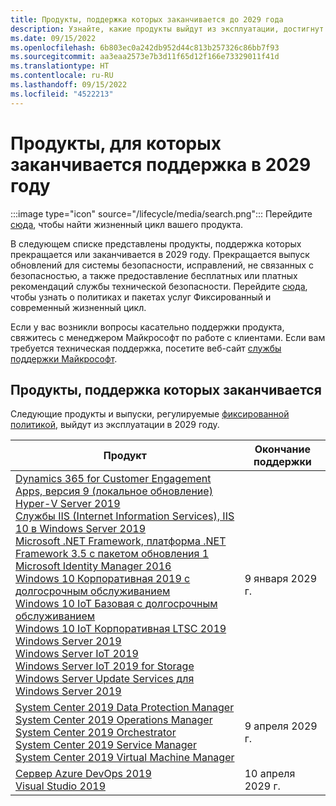 ```yaml
---
title: Продукты, поддержка которых заканчивается до 2029 года
description: Узнайте, какие продукты выйдут из эксплуатации, достигнут конца поддержки или перейдут от основной поддержки к расширенной в 2029 году.
ms.date: 09/15/2022
ms.openlocfilehash: 6b803ec0a242db952d44c813b257326c86bb7f93
ms.sourcegitcommit: aa3eaa2573e7b3d11f65d12f166e73329011f41d
ms.translationtype: HT
ms.contentlocale: ru-RU
ms.lasthandoff: 09/15/2022
ms.locfileid: "4522213"
---
```

# <a name="products-ending-support-in-2029"></a>Продукты, для которых заканчивается поддержка в 2029 году

:::image type="icon" source="/lifecycle/media/search.png":::
Перейдите [сюда](/lifecycle/products/), чтобы найти жизненный цикл вашего продукта.

В следующем списке представлены продукты, поддержка которых прекращается или заканчивается в 2029 году. Прекращается выпуск обновлений для системы безопасности, исправлений, не связанных с безопасностью, а также предоставление бесплатных или платных рекомендаций службы технической безопасности. Перейдите [сюда](/lifecycle/overview/product-end-of-support-overview), чтобы узнать о политиках и пакетах услуг Фиксированный и современный жизненный цикл.

Если у вас возникли вопросы касательно поддержки продукта, свяжитесь с менеджером Майкрософт по работе с клиентами. Если вам требуется техническая поддержка, посетите веб-сайт [службы поддержки Майкрософт](https://support.microsoft.com/contactus/?ws=support).





## <a name="products-reaching-end-of-support"></a>Продукты, поддержка которых заканчивается

Следующие продукты и выпуски, регулируемые [фиксированной политикой](/lifecycle/policies/fixed), выйдут из эксплуатации в 2029 году.

| Продукт | Окончание поддержки |
| --- | --- |
| [Dynamics 365 for Customer Engagement Apps, версия 9 (локальное обновление)](/lifecycle/products/dynamics-365-for-customer-engagement-apps-version-9-onpremises-update?branch=live)<br>[Hyper-V Server 2019](/lifecycle/products/hyperv-server-2019?branch=live)<br>[Службы IIS (Internet Information Services), IIS 10 в Windows Server 2019](/lifecycle/products/internet-information-services-iis?branch=live)<br>[Microsoft .NET Framework, платформа .NET Framework 3.5 с пакетом обновления 1](/lifecycle/products/microsoft-net-framework?branch=live)<br>[Microsoft Identity Manager 2016](/lifecycle/products/microsoft-identity-manager-2016?branch=live)<br>[Windows 10 Корпоративная 2019 с долгосрочным обслуживанием](/lifecycle/products/windows-10-enterprise-ltsc-2019?branch=live)<br>[Windows 10 IoT Базовая с долгосрочным обслуживанием](/lifecycle/products/windows-10-iot-core-ltsc?branch=live)<br>[Windows 10 IoT Корпоративная LTSC 2019](/lifecycle/products/windows-10-iot-enterprise-ltsc-2019?branch=live)<br>[Windows Server 2019](/lifecycle/products/windows-server-2019?branch=live)<br>[Windows Server IoT 2019](/lifecycle/products/windows-server-iot-2019?branch=live)<br>[Windows Server IoT 2019 for Storage](/lifecycle/products/windows-server-iot-2019-for-storage?branch=live)<br>[Windows Server Update Services для Windows Server 2019](/lifecycle/products/windows-server-update-services-for-windows-server-2019?branch=live)<br> | 9 января 2029 г. |
| [System Center 2019 Data Protection Manager](/lifecycle/products/system-center-2019-data-protection-manager?branch=live)<br>[System Center 2019 Operations Manager](/lifecycle/products/system-center-2019-operations-manager?branch=live)<br>[System Center 2019 Orchestrator](/lifecycle/products/system-center-2019-orchestrator?branch=live)<br>[System Center 2019 Service Manager](/lifecycle/products/system-center-2019-service-manager?branch=live)<br>[System Center 2019 Virtual Machine Manager](/lifecycle/products/system-center-2019-virtual-machine-manager?branch=live)<br> | 9 апреля 2029 г. |
| [Сервер Azure DevOps 2019](/lifecycle/products/azure-devops-server-2019?branch=live)<br>[Visual Studio 2019](/lifecycle/products/visual-studio-2019?branch=live)<br> | 10 апреля 2029 г. |



